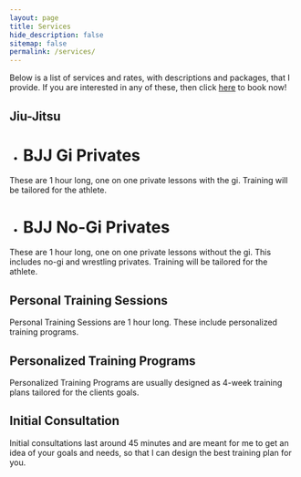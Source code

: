```yaml
---
layout: page
title: Services
hide_description: false
sitemap: false
permalink: /services/
---
```


Below is a list of services and rates, with descriptions and packages, that I provide. If you are interested in any of these, then click [here](https://davidmonserrate.github.io/booknow/) to book now!

## Jiu-Jitsu 
* # BJJ Gi Privates
These are 1 hour long, one on one private lessons with the gi. Training will be tailored for the athlete.
<!--
#### Packages
1-2 people: $60/hour per person \
3-4 people: $50/hour per person 
-->

* # BJJ No-Gi Privates
These are 1 hour long, one on one private lessons without the gi. This includes no-gi and wrestling privates. Training will be tailored for the athlete. 
<!--
#### Packages
1-2 people: $60/hour per person \
3-4 people: $50/hour per person 
-->

## Personal Training Sessions
Personal Training Sessions are 1 hour long. These include personalized training programs. 

## Personalized Training Programs
Personalized Training Programs are usually designed as 4-week training plans tailored for the clients goals. 


## Initial Consultation
Initial consultations last around 45 minutes and are meant for me to get an idea of your goals and needs, so that I can design the best training plan for you. 

<!--
## Flyer
![Flyer](/assets/img/DavidMonserrateV3.png)
-->
